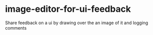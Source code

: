 # image-editor-for-ui-feedback
Share feedback on a ui by drawing over the an image of it and logging comments
